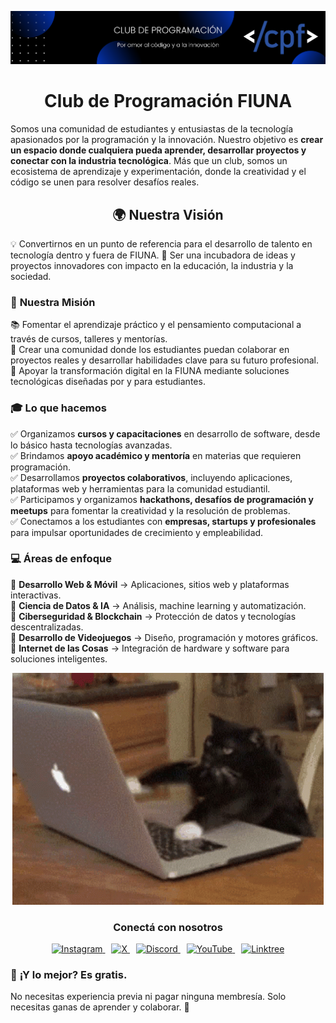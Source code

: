 ![Banner </cpf>](images/cpf_banner.png)

<div align="center">
  <h1>Club de Programación FIUNA</h1>
</div>

Somos una comunidad de estudiantes y entusiastas de la tecnología apasionados por la programación y la innovación. Nuestro objetivo es **crear un espacio donde cualquiera pueda aprender, desarrollar proyectos y conectar con la industria tecnológica**. Más que un club, somos un ecosistema de aprendizaje y experimentación, donde la creatividad y el código se unen para resolver desafíos reales.  

<div align="center">
  <h2>🌍 Nuestra Visión</h2>
</div>
💡 Convertirnos en un punto de referencia para el desarrollo de talento en tecnología dentro y fuera de FIUNA.  
🚀 Ser una incubadora de ideas y proyectos innovadores con impacto en la educación, la industria y la sociedad.  

### 🎯 **Nuestra Misión**  
📚 Fomentar el aprendizaje práctico y el pensamiento computacional a través de cursos, talleres y mentorías.  
🤝 Crear una comunidad donde los estudiantes puedan colaborar en proyectos reales y desarrollar habilidades clave para su futuro profesional.  
🌱 Apoyar la transformación digital en la FIUNA mediante soluciones tecnológicas diseñadas por y para estudiantes.  

### 🎓 **Lo que hacemos**  
✅ Organizamos **cursos y capacitaciones** en desarrollo de software, desde lo básico hasta tecnologías avanzadas.  
✅ Brindamos **apoyo académico y mentoría** en materias que requieren programación.  
✅ Desarrollamos **proyectos colaborativos**, incluyendo aplicaciones, plataformas web y herramientas para la comunidad estudiantil.  
✅ Participamos y organizamos **hackathons, desafíos de programación y meetups** para fomentar la creatividad y la resolución de problemas.  
✅ Conectamos a los estudiantes con **empresas, startups y profesionales** para impulsar oportunidades de crecimiento y empleabilidad.  

### 💻 **Áreas de enfoque**  
🔹 **Desarrollo Web & Móvil** → Aplicaciones, sitios web y plataformas interactivas.  
🔹 **Ciencia de Datos & IA** → Análisis, machine learning y automatización.  
🔹 **Ciberseguridad & Blockchain** → Protección de datos y tecnologías descentralizadas.  
🔹 **Desarrollo de Videojuegos** → Diseño, programación y motores gráficos.  
🔹 **Internet de las Cosas** → Integración de hardware y software para soluciones inteligentes.  

<div align="center">

  ![Example GIF](images/cat_code.gif)

</div>

<div align="center">
  <h3>Conectá con nosotros</h3>

  <a href="https://instagram.com/cpfiuna" target="_blank" style="margin-right: 10px;">
    <img src="https://img.shields.io/badge/Instagram-cpf?style=plastic&logo=instagram&logoColor=%23fafafa&labelColor=%23FF0069&color=%23FF0069" alt="Instagram" />
  </a>
  <a href="https://x.com/cpfiuna" target="_blank" style="margin-right: 10px;">
    <img src="https://img.shields.io/badge/X-cpf?style=plastic&logo=x&logoColor=%23fafafa&labelColor=%23000000&color=%23000000" alt="X" />
  </a>
  <a href="https://discord.gg/UtRpKw2ay4" target="_blank" style="margin-right: 10px;">
    <img src="https://img.shields.io/badge/Discord-cpf?style=plastic&logo=discord&logoColor=%23fafafa&labelColor=%235865F2&color=%235865F2" alt="Discord" />
  </a>
  <a href="https://youtube.com/@cpfiuna" target="_blank" style="margin-right: 10px;">
    <img src="https://img.shields.io/badge/YouTube-cpf?style=plastic&logo=youtube&logoColor=%23fafafa&labelColor=%23FF0000&color=%23FF0000" alt="YouTube" />
  </a>
  <a href="https://linktr.ee/cpfiuna" target="_blank">
    <img src="https://img.shields.io/badge/Linktree-cpf?style=plastic&logo=linktree&logoColor=%23fafafa&labelColor=%2343E55E&color=%2343E55E" alt="Linktree" />
  </a>

</div>


### 📌 **¡Y lo mejor? Es gratis.**  
No necesitas experiencia previa ni pagar ninguna membresía. Solo necesitas ganas de aprender y colaborar. 🚀
